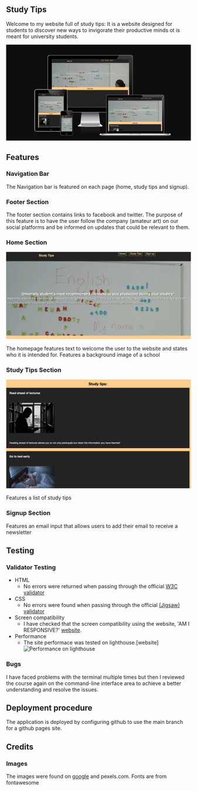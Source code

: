 
## Study Tips
Welcome to my website full of study tips:
 It is a website designed for students to discover new ways to invigorate their productive minds
 ot is meant for university students.

![Responsice Mockup](assets/responsive.png)

## Features

### Navigation Bar

The Navigation bar is featured on each page (home, study tips and signup). 

### Footer Section


The footer section contains links to facebook and twitter. The purpose of this feature is to have the user follow the company (amateur art) on our social platforms and be informed on updates that could be relevant to them. 

### Home Section
![Responsice Mockup](assets/home4.png)

The homepage features text to welcome the user to the website and states who it is intended for. Features a background image of a school


### Study Tips Section

![Responsice Mockup](assets/tips4.png)

Features a list of study tips


### Signup Section


Features an email input that allows users to add their email to receive a newsletter

## Testing 


### Validator Testing 

- HTML
  - No errors were returned when passing through the official [W3C validator](https://validator.w3.org/nu/)
- CSS
  - No errors were found when passing through the official [(Jigsaw) validator](https://jigsaw.w3.org/css-validator/validator)
- Screen compatibility 
    - I have checked that the screen compatibility using the website, 'AM I RESPONSIVE?' [website](https://ui.dev/amiresponsive?url=https://8000-rawaspec-amateurart-n1twbn3zboq.ws-eu81.gitpod.io/home.html).
- Performance
    - The site performace was tested on lighthouse.[website]
    ![Performance on lighthouse](assets/performance.png)

### Bugs
 I have faced problems with the terminal multiple times but then I reviewed the course again on the command-line interface area to achieve a better understanding and resolve the issues.

## Deployment procedure

The application is deployed by configuring github to use the main branch for a github pages site.


## Credits

### Images
The images were found on [google](https://google.com) and pexels.com. Fonts are from fontawesome

